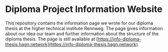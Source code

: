 # Diploma Project Information Website

This repository contains the information page we wrote for our diploma thesis at the higher technical institute Rennweg. The page gives information about our idea our team and further information about the structure of the diploma thesis. The page is still available at [https://info-diploma-thesis.hagn.network](https://info-diploma-thesis.hagn.network). 
